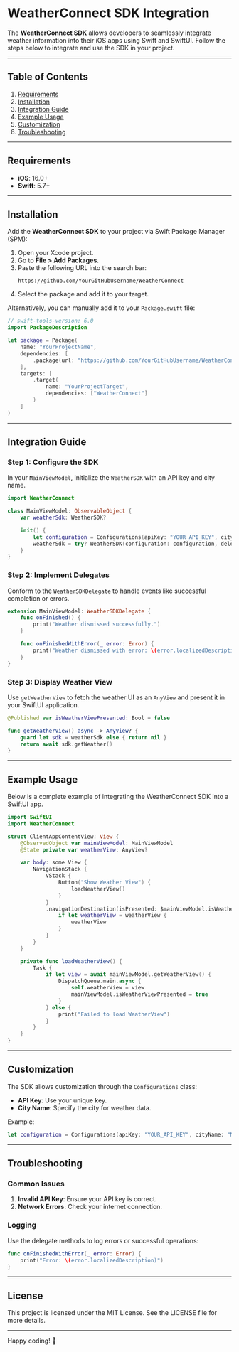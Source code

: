 # WeatherConnect SDK Integration

The **WeatherConnect SDK** allows developers to seamlessly integrate weather information into their iOS apps using Swift and SwiftUI. Follow the steps below to integrate and use the SDK in your project.

---

## Table of Contents
1. [Requirements](#requirements)
2. [Installation](#installation)
3. [Integration Guide](#integration-guide)
4. [Example Usage](#example-usage)
5. [Customization](#customization)
6. [Troubleshooting](#troubleshooting)

---

## Requirements
- **iOS**: 16.0+
- **Swift**: 5.7+

---

## Installation

Add the **WeatherConnect SDK** to your project via Swift Package Manager (SPM):

1. Open your Xcode project.
2. Go to **File > Add Packages**.
3. Paste the following URL into the search bar:
   ```
   https://github.com/YourGitHubUsername/WeatherConnect
   ```
4. Select the package and add it to your target.

Alternatively, you can manually add it to your `Package.swift` file:

```swift
// swift-tools-version: 6.0
import PackageDescription

let package = Package(
    name: "YourProjectName",
    dependencies: [
        .package(url: "https://github.com/YourGitHubUsername/WeatherConnect", from: "1.0.0")
    ],
    targets: [
        .target(
            name: "YourProjectTarget",
            dependencies: ["WeatherConnect"]
        )
    ]
)
```

---

## Integration Guide

### Step 1: Configure the SDK
In your `MainViewModel`, initialize the `WeatherSDK` with an API key and city name.

```swift
import WeatherConnect

class MainViewModel: ObservableObject {
    var weatherSdk: WeatherSDK?

    init() {
        let configuration = Configurations(apiKey: "YOUR_API_KEY", cityName: "Berlin")
        weatherSdk = try? WeatherSDK(configuration: configuration, delegate: self)
    }
}
```

### Step 2: Implement Delegates
Conform to the `WeatherSDKDelegate` to handle events like successful completion or errors.

```swift
extension MainViewModel: WeatherSDKDelegate {
    func onFinished() {
        print("Weather dismissed successfully.")
    }

    func onFinishedWithError(_ error: Error) {
        print("Weather dismissed with error: \(error.localizedDescription)")
    }
}
```

### Step 3: Display Weather View
Use `getWeatherView` to fetch the weather UI as an `AnyView` and present it in your SwiftUI application.

```swift
@Published var isWeatherViewPresented: Bool = false

func getWeatherView() async -> AnyView? {
    guard let sdk = weatherSdk else { return nil }
    return await sdk.getWeather()
}
```

---

## Example Usage

Below is a complete example of integrating the WeatherConnect SDK into a SwiftUI app.

```swift
import SwiftUI
import WeatherConnect

struct ClientAppContentView: View {
    @ObservedObject var mainViewModel: MainViewModel
    @State private var weatherView: AnyView?

    var body: some View {
        NavigationStack {
            VStack {
                Button("Show Weather View") {
                    loadWeatherView()
                }
            }
            .navigationDestination(isPresented: $mainViewModel.isWeatherViewPresented) {
                if let weatherView = weatherView {
                    weatherView
                }
            }
        }
    }

    private func loadWeatherView() {
        Task {
            if let view = await mainViewModel.getWeatherView() {
                DispatchQueue.main.async {
                    self.weatherView = view
                    mainViewModel.isWeatherViewPresented = true
                }
            } else {
                print("Failed to load WeatherView")
            }
        }
    }
}
```

---

## Customization

The SDK allows customization through the `Configurations` class:
- **API Key**: Use your unique key.
- **City Name**: Specify the city for weather data.

Example:

```swift
let configuration = Configurations(apiKey: "YOUR_API_KEY", cityName: "Munich")
```

---

## Troubleshooting

### Common Issues
1. **Invalid API Key**: Ensure your API key is correct.
2. **Network Errors**: Check your internet connection.

### Logging
Use the delegate methods to log errors or successful operations:

```swift
func onFinishedWithError(_ error: Error) {
    print("Error: \(error.localizedDescription)")
}
```

---

## License
This project is licensed under the MIT License. See the LICENSE file for more details.

---

Happy coding! 🚀
